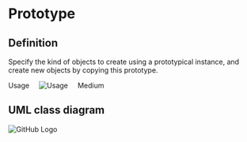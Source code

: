 # Prototype

## Definition

Specify the kind of objects to create using a prototypical instance, and create new objects by copying this prototype.

Usage     ![Usage](../../../docs/Pictures/Usage3.png)     Medium

## UML class diagram

![GitHub Logo](../../../docs/Diagrams/UML/DesignPatterns/Prototype.png)
